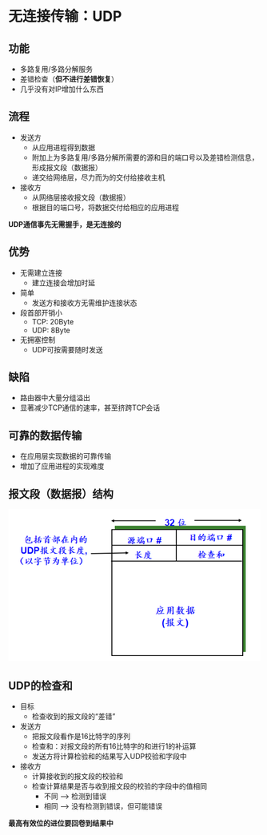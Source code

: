 <!--
 * @Descripttion: 
 * @version: 
 * @Author: WangQing
 * @email: 2749374330@qq.com
 * @Date: 2019-12-03 15:27:16
 * @LastEditors: WangQing
 * @LastEditTime: 2019-12-03 15:54:10
 -->
# 无连接传输：UDP

## 功能

- 多路复用/多路分解服务
- 差错检查（**但不进行差错恢复**）
- 几乎没有对IP增加什么东西

## 流程

- 发送方
    - 从应用进程得到数据
    - 附加上为多路复用/多路分解所需要的源和目的端口号以及差错检测信息，形成报文段（数据报）
    - 递交给网络层，尽力而为的交付给接收主机
- 接收方
    - 从网络层接收报文段（数据报）
    - 根据目的端口号，将数据交付给相应的应用进程

**UDP通信事先无需握手，是无连接的**

## 优势

- 无需建立连接
    - 建立连接会增加时延
- 简单
    - 发送方和接收方无需维护连接状态
- 段首部开销小
    - TCP: 20Byte
    - UDP: 8Byte
- 无拥塞控制
    - UDP可按需要随时发送

## 缺陷

- 路由器中大量分组溢出
- 显著减少TCP通信的速率，甚至挤跨TCP会话

## 可靠的数据传输

- 在应用层实现数据的可靠传输
- 增加了应用进程的实现难度

## 报文段（数据报）结构

![](images/2019-12-03-15-44-10.png)

## UDP的检查和

- 目标
    - 检查收到的报文段的“差错”
- 发送方
    - 把报文段看作是16比特字的序列
    - 检查和：对报文段的所有16比特字的和进行1的补运算
    - 发送方将计算检验和的结果写入UDP校验和字段中
- 接收方
    - 计算接收到的报文段的校验和
    - 检查计算结果是否与收到报文段的校验的字段中的值相同
        - 不同 --> 检测到错误
        - 相同 --> 没有检测到错误，但可能错误

**最高有效位的进位要回卷到结果中**